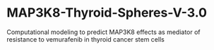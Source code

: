 # MAP3K8-Thyroid-Spheres-V-3.0
Computational modeling to predict MAP3K8 effects as mediator of resistance to vemurafenib in thyroid cancer stem cells
